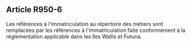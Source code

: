 Article R950-6
----
Les références à l'immatriculation au répertoire des métiers sont remplacées par
les références à l'immatriculation faite conformément à la réglementation
applicable dans les îles Wallis et Futuna.
